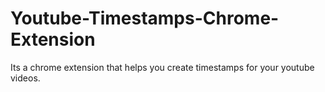 # Youtube-Timestamps-Chrome-Extension
Its a chrome extension that helps you create timestamps for your youtube videos.
